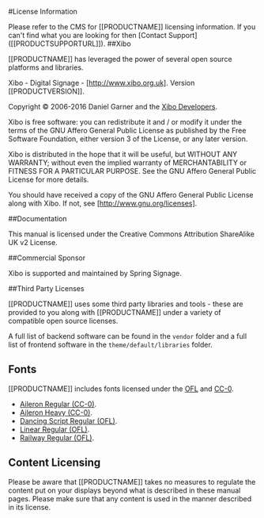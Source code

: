<!--toc=getting_started-->
#License Information

<white>
Please refer to the CMS for [[PRODUCTNAME]] licensing information. If you can't find what you are looking for then
[Contact Support]([[PRODUCTSUPPORTURL]]).
</white>

<nonwhite>
##Xibo

[[PRODUCTNAME]] has leveraged the power of several open source platforms and libraries.

Xibo - Digital Signage - [http://www.xibo.org.uk]. Version [[PRODUCTVERSION]].

Copyright &copy; 2006-2016 Daniel Garner and the [Xibo Developers](https://github.com/xibosignage/xibo/tree/master/contributors).

Xibo is free software: you can redistribute it and / or modify it under the terms of the GNU Affero General Public License as published by the Free Software Foundation, either version 3 of the License, or any later version.

Xibo is distributed in the hope that it will be useful, but WITHOUT ANY WARRANTY; without even the implied warranty of MERCHANTABILITY or FITNESS FOR A PARTICULAR PURPOSE. See the GNU Affero General Public License for more details.

You should have received a copy of the GNU Affero General Public License along with Xibo. If not, see [http://www.gnu.org/licenses].

##Documentation

This manual is licensed under the Creative Commons Attribution ShareAlike UK v2 License.

##Commercial Sponsor

Xibo is supported and maintained by Spring Signage.

##Third Party Licenses

[[PRODUCTNAME]] uses some third party libraries and tools - these are provided to you along with [[PRODUCTNAME]] under a variety of compatible open source licenses.

A full list of backend software can be found in the `vendor` folder and a full list of frontend software in the `theme/default/libraries` folder.

## Fonts

[[PRODUCTNAME]] includes fonts licensed under the
[OFL](http://scripts.sil.org/OFL_web) and
[CC-0](http://creativecommons.org/publicdomain/zero/1.0/).

 - [Aileron Regular (CC-0)](https://fontlibrary.org/en/font/aileron#Aileron-Regular).
 - [Aileron Heavy (CC-0)](https://fontlibrary.org/en/font/aileron#Aileron-Heavy).
 - [Dancing Script Regular (OFL)](https://fontlibrary.org/en/font/dancing).
 - [Linear Regular (OFL)](https://fontlibrary.org/en/font/linear-regular#Linear-Regular).
 - [Railway Regular (OFL)](https://fontlibrary.org/en/font/railway-sans#Railway-Regular).

## Content Licensing

Please be aware that [[PRODUCTNAME]] takes no measures to regulate the content
put on your displays beyond what is described in these manual pages. Please make
sure that any content is used in the manner described in its license.
</nonwhite>